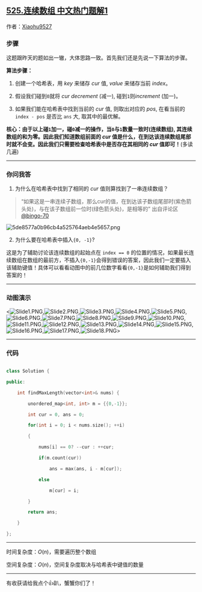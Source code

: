 ## [525.连续数组 中文热门题解1](https://leetcode.cn/problems/contiguous-array/solutions/100000/dong-tu-yan-shi-qian-zhui-he-si-xiang-by-z2no)

作者：[Xiaohu9527](https://leetcode.cn/u/Xiaohu9527)

### 步骤
这题跟昨天的题如出一辙，大体思路一致。首先我们还是先说一下算法的步骤。
**算法步骤：**
1. 创建一个哈希表，用 $key$ 来储存 $cur$ 值, $value$ 来储存当前 $index$。
2. 假设我们碰到`0`就将 $cur$ $decrement$ (减一), 碰到`1`则$increment$ (加一)。
3. 如果我们能在哈希表中找到当前的 $cur$ 值, 则取出对应的 $pos$, 在看当前的 `index - pos` 是否比 `ans` 大, 取其中的最优解。

**核心：由于以上碰`1`加一，碰`0`减一的操作，当`0`与`1`数量一致时(连续数组), 其连续数组的和为零。因此我们知道数组前面的 $cur$ 值是什么，在到达该连续数组尾部时就不会变。因此我们只需要检查哈希表中是否存在其相同的 $cur$ 值即可！**(多读几遍)
*********************
### 你问我答
1. 为什么在哈希表中找到了相同的 $cur$ 值则算找到了一串连续数组？
>“如果这是一串连续子数组，那么cur的值，在到达该子数组尾部时(紫色箭头处)，与在该子数组前一位时(绿色箭头处)，是相等的” 出自评论区[@bingo-70](/u/bingo-70/)

![5de8577a0b96cb4a525764aeb4e5657.png](https://pic.leetcode-cn.com/1622652955-LSHXCI-5de8577a0b96cb4a525764aeb4e5657.png)

2. 为什么要在哈希表中插入`{0, -1}`?
这是为了辅助讨论该连续数组的起始点在 `index == 0` 的位置的情况，如果最长连续数组在数组的最前方，不插入`{0,-1}`会得到错误的答案，因此我们一定要插入该辅助键值！具体可以看看动图中的前几位数字看看`{0,-1}`是如何辅助我们得到答案的！
***************
### 动图演示
<![Slide1.PNG](https://pic.leetcode-cn.com/1622653174-tCJPgJ-Slide1.PNG),![Slide2.PNG](https://pic.leetcode-cn.com/1622653179-HSwubq-Slide2.PNG),![Slide3.PNG](https://pic.leetcode-cn.com/1622653183-xkkAzW-Slide3.PNG),![Slide4.PNG](https://pic.leetcode-cn.com/1622653186-oNfkRd-Slide4.PNG),![Slide5.PNG](https://pic.leetcode-cn.com/1622653189-hogtUE-Slide5.PNG),![Slide6.PNG](https://pic.leetcode-cn.com/1622653192-gqEcRI-Slide6.PNG),![Slide7.PNG](https://pic.leetcode-cn.com/1622653195-Xvmzxc-Slide7.PNG),![Slide8.PNG](https://pic.leetcode-cn.com/1622653199-wCeYwZ-Slide8.PNG),![Slide9.PNG](https://pic.leetcode-cn.com/1622653201-rpNEtN-Slide9.PNG),![Slide10.PNG](https://pic.leetcode-cn.com/1622653205-oCRjfq-Slide10.PNG),![Slide11.PNG](https://pic.leetcode-cn.com/1622653207-hxajnO-Slide11.PNG),![Slide12.PNG](https://pic.leetcode-cn.com/1622653209-mzgcXG-Slide12.PNG),![Slide13.PNG](https://pic.leetcode-cn.com/1622653212-HDWnje-Slide13.PNG),![Slide14.PNG](https://pic.leetcode-cn.com/1622653214-NgnnGr-Slide14.PNG),![Slide15.PNG](https://pic.leetcode-cn.com/1622653217-yMwcDc-Slide15.PNG),![Slide16.PNG](https://pic.leetcode-cn.com/1622653220-DPiZDo-Slide16.PNG),![Slide17.PNG](https://pic.leetcode-cn.com/1622653222-mmpZgv-Slide17.PNG),![Slide18.PNG](https://pic.leetcode-cn.com/1622653225-HJrNxh-Slide18.PNG)>
**************
### 代码
```cpp
class Solution {
public:
    int findMaxLength(vector<int>& nums) {
        unordered_map<int, int> m = {{0,-1}};
        int cur = 0, ans = 0;
        for(int i = 0; i < nums.size(); ++i)
        {
            nums[i] == 0? --cur : ++cur;
            if(m.count(cur))
                ans = max(ans, i - m[cur]);
            else
                m[cur] = i;
        }
        return ans;
    }
};
```
**********************
时间复杂度：$O(n)$，需要遍历整个数组
空间复杂度：$O(n)$，空间复杂度取决与哈希表中键值的数量
**********************
有收获请给我点个👍趴，蟹蟹你们了！

